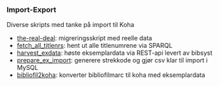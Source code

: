 ### Import-Export
Diverse skripts med tanke på import til Koha
* [the-real-deal](/the-real-deal): migreringsskript med reelle data
* [fetch_all_titlenrs](/fetch_all_titlenrs): hent ut alle titlenumrene via SPARQL
* [harvest_exdata](/harvest_exdata): høste eksemplardata via REST-api levert av bibsyst
* [prepare_ex_import](/prepare_ex_import): generere strekkode og gjør csv klar til import i MySQL
* [bibliofil2koha](/bibliofil2koha): konverter bibliofilmarc til koha med eksemplardata
